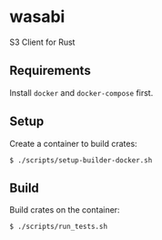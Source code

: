 # wasabi

S3 Client for Rust

## Requirements

Install `docker` and `docker-compose` first.

## Setup

Create a container to build crates:

```
$ ./scripts/setup-builder-docker.sh
```

## Build

Build crates on the container:

```
$ ./scripts/run_tests.sh
```
